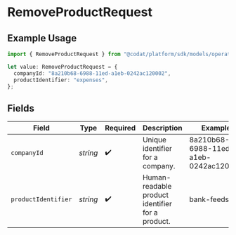 # RemoveProductRequest

## Example Usage

```typescript
import { RemoveProductRequest } from "@codat/platform/sdk/models/operations";

let value: RemoveProductRequest = {
  companyId: "8a210b68-6988-11ed-a1eb-0242ac120002",
  productIdentifier: "expenses",
};
```

## Fields

| Field                                            | Type                                             | Required                                         | Description                                      | Example                                          |
| ------------------------------------------------ | ------------------------------------------------ | ------------------------------------------------ | ------------------------------------------------ | ------------------------------------------------ |
| `companyId`                                      | *string*                                         | :heavy_check_mark:                               | Unique identifier for a company.                 | 8a210b68-6988-11ed-a1eb-0242ac120002             |
| `productIdentifier`                              | *string*                                         | :heavy_check_mark:                               | Human-readable product identifier for a product. | bank-feeds                                       |